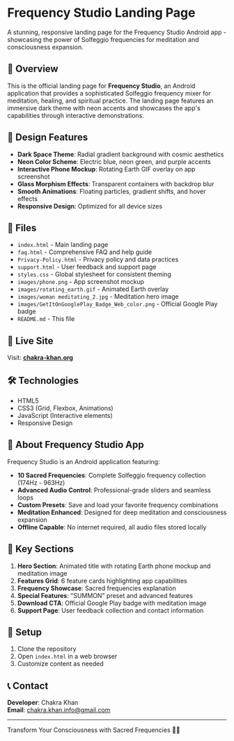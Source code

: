 # Frequency Studio Landing Page

A stunning, responsive landing page for the Frequency Studio Android app - showcasing the power of Solfeggio frequencies for meditation and consciousness expansion.

## 🌟 Overview

This is the official landing page for **Frequency Studio**, an Android application that provides a sophisticated Solfeggio frequency mixer for meditation, healing, and spiritual practice. The landing page features an immersive dark theme with neon accents and showcases the app's capabilities through interactive demonstrations.

## 🎨 Design Features

- **Dark Space Theme**: Radial gradient background with cosmic aesthetics
- **Neon Color Scheme**: Electric blue, neon green, and purple accents
- **Interactive Phone Mockup**: Rotating Earth GIF overlay on app screenshot
- **Glass Morphism Effects**: Transparent containers with backdrop blur
- **Smooth Animations**: Floating particles, gradient shifts, and hover effects
- **Responsive Design**: Optimized for all device sizes

## 📁 Files

- `index.html` - Main landing page
- `faq.html` - Comprehensive FAQ and help guide  
- `Privacy-Policy.html` - Privacy policy and data practices
- `support.html` - User feedback and support page
- `styles.css` - Global stylesheet for consistent theming
- `images/phone.png` - App screenshot mockup
- `images/rotating_earth.gif` - Animated Earth overlay
- `images/woman meditating_2.jpg` - Meditation hero image
- `images/GetItOnGooglePlay_Badge_Web_color.png` - Official Google Play badge
- `README.md` - This file

## 🚀 Live Site

Visit: **[chakra-khan.org](https://chakra-khan.org)**

## 🛠️ Technologies

- HTML5
- CSS3 (Grid, Flexbox, Animations)
- JavaScript (Interactive elements)
- Responsive Design

## 📱 About Frequency Studio App

Frequency Studio is an Android application featuring:

- **10 Sacred Frequencies**: Complete Solfeggio frequency collection (174Hz - 963Hz)
- **Advanced Audio Control**: Professional-grade sliders and seamless loops
- **Custom Presets**: Save and load your favorite frequency combinations
- **Meditation Enhanced**: Designed for deep meditation and consciousness expansion
- **Offline Capable**: No internet required, all audio files stored locally

## 🎯 Key Sections

1. **Hero Section**: Animated title with rotating Earth phone mockup and meditation image
2. **Features Grid**: 6 feature cards highlighting app capabilities
3. **Frequency Showcase**: Sacred frequencies explanation
4. **Special Features**: "SUMMON" preset and advanced features
5. **Download CTA**: Official Google Play badge with meditation image
6. **Support Page**: User feedback collection and contact information

## 🔧 Setup

1. Clone the repository
2. Open `index.html` in a web browser
3. Customize content as needed

## 📞 Contact

**Developer**: Chakra Khan  
**Email**: chakra.khan.info@gmail.com

---

Transform Your Consciousness with Sacred Frequencies 🌌✨